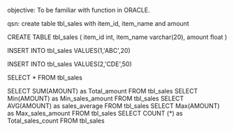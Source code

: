 objective: To be familiar with function in ORACLE.

qsn: create table tbl_sales with item_id, item_name and amount




CREATE TABLE tbl_sales
(
     item_id int,
     item_name varchar(20),
     amount float
)

INSERT INTO tbl_sales VALUES(1,'ABC',20)

INSERT INTO tbl_sales VALUES(2,'CDE',50)


SELECT * FROM tbl_sales

SELECT SUM(AMOUNT) as Total_amount FROM tbl_sales
SELECT Min(AMOUNT) as Min_sales_amount FROM tbl_sales
SELECT AVG(AMOUNT) as sales_average FROM tbl_sales
SELECT Max(AMOUNT) as Max_sales_amount FROM tbl_sales
SELECT COUNT (*) as Total_sales_count FROM tbl_sales
